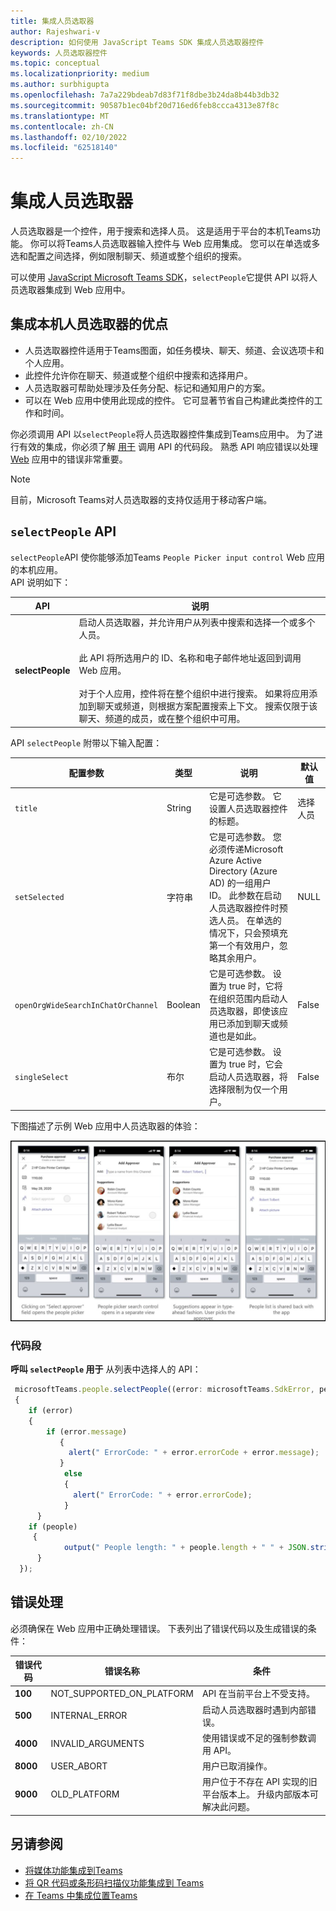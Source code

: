 ```yaml
---
title: 集成人员选取器
author: Rajeshwari-v
description: 如何使用 JavaScript Teams SDK 集成人员选取器控件
keywords: 人员选取器控件
ms.topic: conceptual
ms.localizationpriority: medium
ms.author: surbhigupta
ms.openlocfilehash: 7a7a229bdeab7d83f71f8dbe3b24da8b44b3db32
ms.sourcegitcommit: 90587b1ec04bf20d716ed6feb8ccca4313e87f8c
ms.translationtype: MT
ms.contentlocale: zh-CN
ms.lasthandoff: 02/10/2022
ms.locfileid: "62518140"
---
```

# <a name="integrate-people-picker"></a>集成人员选取器  

人员选取器是一个控件，用于搜索和选择人员。 这是适用于平台的本机Teams功能。 你可以将Teams人员选取器输入控件与 Web 应用集成。 您可以在单选或多选和配置之间选择，例如限制聊天、频道或整个组织的搜索。

可以使用 [JavaScript Microsoft Teams SDK](/javascript/api/overview/msteams-client?view=msteams-client-js-latest&preserve-view=true)，`selectPeople`它提供 API 以将人员选取器集成到 Web 应用中。 

## <a name="advantages-of-integrating-the-native-people-picker"></a>集成本机人员选取器的优点 

* 人员选取器控件适用于Teams图面，如任务模块、聊天、频道、会议选项卡和个人应用。
* 此控件允许你在聊天、频道或整个组织中搜索和选择用户。
* 人员选取器可帮助处理涉及任务分配、标记和通知用户的方案。 
* 可以在 Web 应用中使用此现成的控件。 它可显著节省自己构建此类控件的工作和时间。

你必须调用 API 以`selectPeople`将人员选取器控件集成到Teams应用中。 为了进行有效的集成，你必须了解 [用于](#code-snippet) 调用 API 的代码段。 熟悉 API 响应错误以处理 [Web](#error-handling) 应用中的错误非常重要。

> [!NOTE] 
> 目前，Microsoft Teams对人员选取器的支持仅适用于移动客户端。

## <a name="selectpeople-api"></a>`selectPeople` API 

`selectPeople`API 使你能够添加Teams `People Picker input control` Web 应用的本机应用。  
API 说明如下：

| API      | 说明  |
| --- | --- |
|**selectPeople**|启动人员选取器，并允许用户从列表中搜索和选择一个或多个人员。<br/><br/>此 API 将所选用户的 ID、名称和电子邮件地址返回到调用 Web 应用。<br/><br/>对于个人应用，控件将在整个组织中进行搜索。 如果将应用添加到聊天或频道，则根据方案配置搜索上下文。 搜索仅限于该聊天、频道的成员，或在整个组织中可用。|

API `selectPeople` 附带以下输入配置：

|配置参数|类型|说明| 默认值|
|-----|------|--------------|------|
|`title`| String| 它是可选参数。 它设置人员选取器控件的标题。 | 选择人员|
|`setSelected`|字符串| 它是可选参数。 您必须传递Microsoft Azure Active Directory (Azure AD) 的一组用户 ID。 此参数在启动人员选取器控件时预选人员。 在单选的情况下，只会预填充第一个有效用户，忽略其余用户。 |NULL| 
|`openOrgWideSearchInChatOrChannel`|Boolean | 它是可选参数。 设置为 true 时，它将在组织范围内启动人员选取器，即使该应用已添加到聊天或频道也是如此。 |False|
|`singleSelect`|布尔|它是可选参数。 设置为 true 时，它会启动人员选取器，将选择限制为仅一个用户。 |False|

下图描述了示例 Web 应用中人员选取器的体验：

![人员选取器 Web 应用体验](../../assets/images/tabs/people-picker-control-capability.png)

### <a name="code-snippet"></a>代码段

**呼叫 `selectPeople` 用于** 从列表中选择人的 API：

```javascript
 microsoftTeams.people.selectPeople((error: microsoftTeams.SdkError, people: microsoftTeams.people.PeoplePickerResult[]) => 
 {
    if (error) 
    {
        if (error.message) 
           {
             alert(" ErrorCode: " + error.errorCode + error.message);
           }
            else 
            {
              alert(" ErrorCode: " + error.errorCode);
            }
      }
    if (people)
     {
            output(" People length: " + people.length + " " + JSON.stringify(people));
      }
  });
```

## <a name="error-handling"></a>错误处理

必须确保在 Web 应用中正确处理错误。 下表列出了错误代码以及生成错误的条件： 

|错误代码 |  错误名称     | 条件|
| --------- | --------------- | -------- |
| **100** | NOT_SUPPORTED_ON_PLATFORM | API 在当前平台上不受支持。|
| **500** | INTERNAL_ERROR | 启动人员选取器时遇到内部错误。|
| **4000** | INVALID_ARGUMENTS | 使用错误或不足的强制参数调用 API。|
| **8000** | USER_ABORT |用户已取消操作。|
| **9000** | OLD_PLATFORM | 用户位于不存在 API 实现的旧平台版本上。  升级内部版本可解决此问题。|

## <a name="see-also"></a>另请参阅

* [将媒体功能集成到Teams](mobile-camera-image-permissions.md)
* [将 QR 代码或条形码扫描仪功能集成到 Teams](qr-barcode-scanner-capability.md)
* [在 Teams 中集成位置Teams](location-capability.md)
